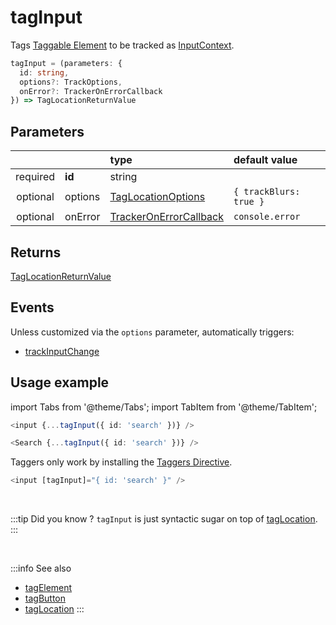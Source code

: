 # tagInput

Tags [Taggable Element](/tracking/core-concepts/elements.md#taggable-elements) to be tracked as [InputContext](/taxonomy/location-contexts/InputContext.md).

```typescript
tagInput = (parameters: {
  id: string,
  options?: TrackOptions,
  onError?: TrackerOnErrorCallback
}) => TagLocationReturnValue
```

## Parameters
|          |         | type                                                                                | default value
| :-:      | :--     | :--                                                                                 | :--           
| required | **id**  | string                                                                              |
| optional | options | [TagLocationOptions](/tracking/api-reference/general/TagLocationOptions.md)         | `{ trackBlurs: true }`
| optional | onError | [TrackerOnErrorCallback](/tracking/api-reference/general/TrackerOnErrorCallback.md) | `console.error`

## Returns
[TagLocationReturnValue](/tracking/api-reference/general/TagLocationReturnValue.md)

## Events
Unless customized via the `options` parameter, automatically triggers:

- [trackInputChange](/tracking/api-reference/event-trackers/trackInputChange.md)

## Usage example

import Tabs from '@theme/Tabs';
import TabItem from '@theme/TabItem';

<Tabs>
  <TabItem value="react" label="React" default>

```typescript jsx
<input {...tagInput({ id: 'search' })} />
```

```typescript jsx
<Search {...tagInput({ id: 'search' })} />
```

  </TabItem>
  <TabItem value="angular" label="Angular">

Taggers only work by installing the [Taggers Directive](/tracking/how-to-guides/getting-started-angular.md#optional---configure-taggers-directive).

```typescript jsx
<input [tagInput]="{ id: 'search' }" />
```

  </TabItem>
</Tabs>



<br />

:::tip Did you know ?
`tagInput` is just syntactic sugar on top of [tagLocation](/tracking/api-reference/low-level/tagLocation.md).
:::

<br />


:::info See also
- [tagElement](/tracking/api-reference/location-taggers/tagElement.md)
- [tagButton](/tracking/api-reference/location-taggers/tagButton.md)
- [tagLocation](/tracking/api-reference/low-level/tagLocation.md)
:::
